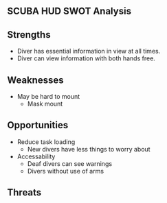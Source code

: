 SCUBA HUD SWOT Analysis
-----------------------

## Strengths
- Diver has essential information in view at all times.
- Diver can view information with both hands free.

## Weaknesses
- May be hard to mount
    - Mask mount

## Opportunities
- Reduce task loading
    - New divers have less things to worry about
- Accessability
    - Deaf divers can see warnings
    - Divers without use of arms

## Threats
